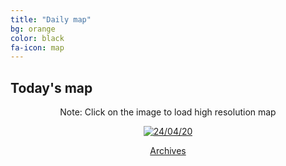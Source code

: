 ```yaml
---
title: "Daily map"
bg: orange
color: black
fa-icon: map
---
```


## Today's map
<p style="text-align: center"> Note: Click on the image to load high resolution map</p>
<p style="text-align: center">
<a href="https://imgpile.com/images/IAgMbC.png"><img alt="24/04/20" src="https://imgpile.com/images/IAgMbC.md.png" border="0"></a></p>
<p style="text-align: center"><a class="button2" href="https://elseasama.github.io/chcovid19/archives.html">Archives</a></p>

